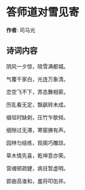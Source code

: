 # 答师道对雪见寄

**作者**: 司马光

## 诗词内容

阴风一夕惊，晓雪满都城。

气覆千家白，光连万象清。

恋空飞不下，弄态舞相萦。

历乱看无定，飘飖转未成。

缀垣时缺剥，压竹乍欹倾。

细隙过无滞，寒窗拂有声。

园林匀结练，观阁巧雕琼。

草木情先喜，乾坤意亦荣。

营魂顿疏健，病目暂虚明。

郢曲高谁和，羞将叩缶并。

